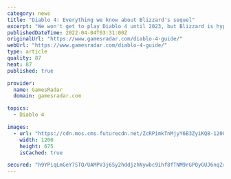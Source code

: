 ```yaml
---
category: news
title: "Diablo 4: Everything we know about Blizzard's sequel"
excerpt: "We won't get to play Diablo 4 until 2023, but Blizzard is hype-levels high with regular updates on its development. We've heard all about PvP, the Barbarian, Sorceress, and Druid classes, and most ..."
publishedDateTime: 2022-04-04T03:31:00Z
originalUrl: "https://www.gamesradar.com/diablo-4-guide/"
webUrl: "https://www.gamesradar.com/diablo-4-guide/"
type: article
quality: 87
heat: 87
published: true

provider:
  name: GamesRadar
  domain: gamesradar.com

topics:
  - Diablo 4

images:
  - url: "https://cdn.mos.cms.futurecdn.net/ZcRPimkTnMjyY6B3ZyiKQ8-1200-80.jpg"
    width: 1200
    height: 675
    isCached: true

secured: "h9YPiqLmGeY7STQ/UAMPV3j6Sy2hddjzhNywbc9ihf8fTNM9rGPQyGUJ6nqZrrRFfQRLSp+rB1bDBvdXWWZ8GOiZIG+skvEfZchjcrP06NWgGLzTWUcuV4YUYiBRRz5rqOYzHaJ2jK8VtbXG1UuhkF+oNnD3Y1u8zyPftwGJdbYjs1wbSKAMkaUK2KSyYgSxeMq+TIF+umdeqEdxb6HSn0TkQdXJJQTOHjhd0ef+Z7fwtN8+VIDxoUZoUb8CiJxsc5yCUO9O/5cpPi908gS1XuBckJBMmEFhvvJiObujHuwzoYrHt7rM+zr2XJrjwF2DqYtvWt5QEuC/BH/DMmkNPeULXc3IMhLmX9lZ07u7JV0=;unkuAkMmvbyiJWzBooYEbw=="
---
```



